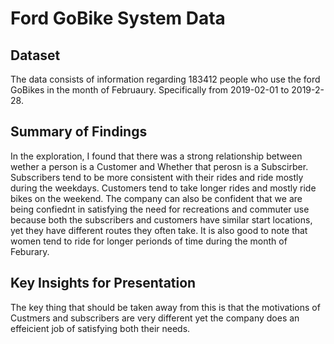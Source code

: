 # Ford GoBike System Data

## Dataset

The data consists of information regarding 183412 people who use the ford GoBikes in the month of Februaury. Specifically from 2019-02-01 to 2019-2-28. 


## Summary of Findings

In the exploration, I found that there was a strong relationship between wether a person is a Customer and Whether that perosn is a Subscirber. Subscribers tend to be more consistent with their rides and ride mostly during the weekdays. Customers tend to take longer rides and mostly ride bikes on the weekend. The company can also be confident that we are being confiednt in satisfying the need for recreations and commuter use because both the subscribers and customers have similar start locations, yet they have different routes they often take. It is also good to note that women tend to ride for longer perionds of time during the month of Feburary. 


## Key Insights for Presentation

The key thing that should be taken away from this is that the motivations of Custmers and subscribers are very different yet the company does an effeicient job of satisfying both their needs. 